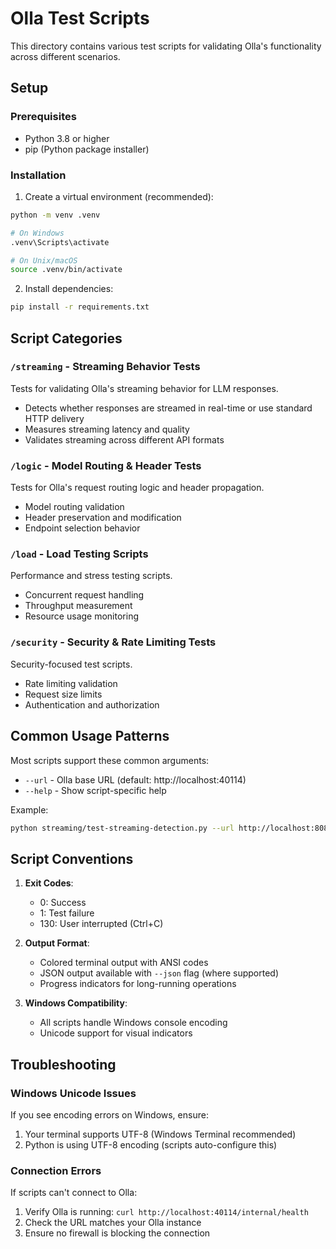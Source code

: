 # Olla Test Scripts

This directory contains various test scripts for validating Olla's functionality across different scenarios.

## Setup

### Prerequisites
- Python 3.8 or higher
- pip (Python package installer)

### Installation

1. Create a virtual environment (recommended):
```bash
python -m venv .venv

# On Windows
.venv\Scripts\activate

# On Unix/macOS
source .venv/bin/activate
```

2. Install dependencies:
```bash
pip install -r requirements.txt
```

## Script Categories

### `/streaming` - Streaming Behavior Tests
Tests for validating Olla's streaming behavior for LLM responses.
- Detects whether responses are streamed in real-time or use standard HTTP delivery
- Measures streaming latency and quality
- Validates streaming across different API formats

### `/logic` - Model Routing & Header Tests
Tests for Olla's request routing logic and header propagation.
- Model routing validation
- Header preservation and modification
- Endpoint selection behavior

### `/load` - Load Testing Scripts
Performance and stress testing scripts.
- Concurrent request handling
- Throughput measurement
- Resource usage monitoring

### `/security` - Security & Rate Limiting Tests
Security-focused test scripts.
- Rate limiting validation
- Request size limits
- Authentication and authorization

## Common Usage Patterns

Most scripts support these common arguments:
- `--url` - Olla base URL (default: http://localhost:40114)
- `--help` - Show script-specific help

Example:
```bash
python streaming/test-streaming-detection.py --url http://localhost:8080
```

## Script Conventions

1. **Exit Codes**:
   - 0: Success
   - 1: Test failure
   - 130: User interrupted (Ctrl+C)

2. **Output Format**:
   - Colored terminal output with ANSI codes
   - JSON output available with `--json` flag (where supported)
   - Progress indicators for long-running operations

3. **Windows Compatibility**:
   - All scripts handle Windows console encoding
   - Unicode support for visual indicators

## Troubleshooting

### Windows Unicode Issues
If you see encoding errors on Windows, ensure:
1. Your terminal supports UTF-8 (Windows Terminal recommended)
2. Python is using UTF-8 encoding (scripts auto-configure this)

### Connection Errors
If scripts can't connect to Olla:
1. Verify Olla is running: `curl http://localhost:40114/internal/health`
2. Check the URL matches your Olla instance
3. Ensure no firewall is blocking the connection
